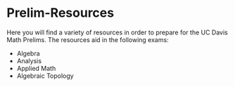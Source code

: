 # Prelim-Resources

Here you will find a variety of resources in order to prepare for the UC Davis Math Prelims. The resources aid in the following exams: 
- Algebra
- Analysis
- Applied Math
- Algebraic Topology
